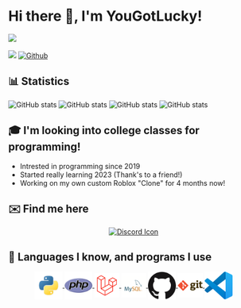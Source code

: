 # Hi there 👋, I'm YouGotLucky!
<img src="https://i.redd.it/k20ywqdlrtqb1.jpg">

![](https://visitor-badge.laobi.icu/badge?page_id=YouGotLucky.YouGotLucky) [![Github](https://img.shields.io/github/followers/YouGotLucky?label=Followers&logo=Github)](https://github.com/YouGotLucky)
## 📊 Statistics

![ GitHub stats](https://github-readme-stats.vercel.app/api/top-langs/?username=YouGotLucky&theme=synthwave)
![ GitHub stats](https://github-readme-stats.vercel.app/api?username=YouGotLucky&theme=synthwave)
![ GitHub stats](https://github-readme-stats.vercel.app/api/pin/?username=YouGotLucky&repo=Brick-Hill-2023-Rewrite&theme=synthwave)
![ GitHub stats](https://github-readme-stats.vercel.app/api/pin/?username=YouGotLucky&repo=Brick-Hill-Clothing-Converter&theme=synthwave)

## 🎓 I'm looking into college classes for programming!
- Intrested in programming since 2019
- Started really learning 2023 (Thank's to a friend!)
- Working on my own custom Roblox "Clone" for 4 months now!

## ✉️ Find me here

<p align="center">
  <a href="#">
    <img src="https://raw.githubusercontent.com/dheereshagrwal/colored-icons/master/public/icons/discord/discord.svg" alt="Discord Icon" width="50" height="50">
  </a>
</p>

## 🧰 Languages I know, and programs I use

<p align="center">
  <a href="#">
    <img align="center" alt="Python" width="56px" src="https://raw.githubusercontent.com/github/explore/80688e429a7d4ef2fca1e82350fe8e3517d3494d/topics/python/python.png" />
    <img align="center" alt="PHP" width="56px" src="https://raw.githubusercontent.com/github/explore/80688e429a7d4ef2fca1e82350fe8e3517d3494d/topics/php/php.png" />
    <img align="center" height="50" src="https://raw.githubusercontent.com/github/explore/80688e429a7d4ef2fca1e82350fe8e3517d3494d/topics/laravel/laravel.png">
    <img align="center" height="50" src="https://raw.githubusercontent.com/github/explore/80688e429a7d4ef2fca1e82350fe8e3517d3494d/topics/mysql/mysql.png">  
    <img align="center" alt="GitHub" width="56px" src="https://raw.githubusercontent.com/github/explore/78df643247d429f6cc873026c0622819ad797942/topics/github/github.png" />
    <img align="center" height="50" src="https://raw.githubusercontent.com/github/explore/80688e429a7d4ef2fca1e82350fe8e3517d3494d/topics/git/git.png">
    <img align="center" alt="Visual Studio Code" width="56px" src="https://raw.githubusercontent.com/github/explore/78df643247d429f6cc873026c0622819ad797942/topics/visual-studio-code/visual-studio-code.png" />
  </a>
</p>
